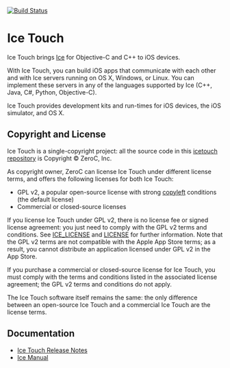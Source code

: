 [![Build Status](https://travis-ci.org/zeroc-ice/icetouch.svg)](https://travis-ci.org/zeroc-ice/icetouch)

# Ice Touch

Ice Touch brings [Ice](https://github.com/zeroc-ice/ice) for Objective-C and C++ to iOS devices.

With Ice Touch, you can build iOS apps that communicate with each other and with Ice servers running on OS X, Windows, or Linux. You can implement these servers in any of the languages supported by Ice (C++, Java, C#, Python, Objective-C).

Ice Touch provides development kits and run-times for iOS devices, the
iOS simulator, and OS X.

## Copyright and License

Ice Touch is a single-copyright project: all the source code in this [icetouch repository](https://github.com/zeroc-ice/icetouch) is Copyright &copy; ZeroC, Inc.

As copyright owner, ZeroC can license Ice Touch under different license terms, and offers the following licenses for both Ice Touch:
- GPL v2, a popular open-source license with strong [copyleft](http://en.wikipedia.org/wiki/Copyleft) conditions
  (the default license)
- Commercial or closed-source licenses

If you license Ice Touch under GPL v2, there is no license fee or signed license agreement: you just need to comply with the GPL v2 terms and conditions. See [ICE_LICENSE](./ICE_LICENSE) and [LICENSE](./LICENSE) for further information. Note that the GPL v2 terms are not compatible with the Apple App Store terms; as a result, you cannot distribute an application licensed under GPL v2 in the App Store.

If you purchase a commercial or closed-source license for Ice Touch, you must comply with the terms and conditions listed in the associated license agreement; the GPL v2 terms and conditions do not apply.

The Ice Touch software itself remains the same: the only difference between an open-source Ice Touch and a commercial Ice Touch are the license terms.

## Documentation

- [Ice Touch Release Notes](https://doc.zeroc.com/display/Rel/Ice+Touch+3.6.0+Release+Notes)
- [Ice Manual](https://doc.zeroc.com/display/Ice37/Home)
